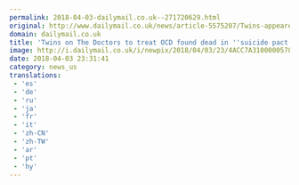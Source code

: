 ```yaml
---
permalink: 2018-04-03-dailymail.co.uk--271720629.html
original: http://www.dailymail.co.uk/news/article-5575207/Twins-appeared-Doctors-treatment-OCD-shot-dead-suicide-pact.html?ITO=1490&ns_mchannel=rss&ns_campaign=1490
domain: dailymail.co.uk
title: 'Twins on The Doctors to treat OCD found dead in ''suicide pact'''
image: http://i.dailymail.co.uk/i/newpix/2018/04/03/23/4ACC7A3100000578-0-image-a-2_1522794274763.jpg
date: 2018-04-03 23:31:41
category: news_us
translations: 
 - 'es'
 - 'de'
 - 'ru'
 - 'ja'
 - 'fr'
 - 'it'
 - 'zh-CN'
 - 'zh-TW'
 - 'ar'
 - 'pt'
 - 'hy'
---
```


